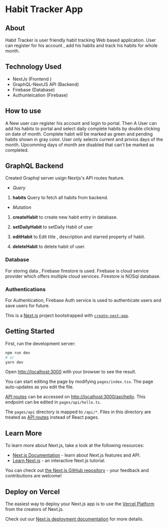 
# Habit Tracker App


## About 

Habit Tracker is user friendly habit tracking Web based application. User can register for his account , add his habits and track his habits for whole month.

## Technology Used 

- NextJs (Frontend )
- GraphQL-NextJS API (Backend)
- Firebase (Database)
- Authunteication (Firebase)

## How to use

A New user can register his account and login to portal. Then A User can add his habits to portal and select daily complete habits by double clicking on date of month. Complete habit will be marked as green and pending habits shown in gray color. User only selects current and privios days of the month. Upcomming days of month are disabled that can't be marked as completed.

## GraphQL Backend


Created Graphql server usign Nextjs's API routes feature.

- *Query*

 1. **habits** Query to fetch all habits from backend.
- *Mutation*


 1. **createHabit** to create new habit entry in database.

 2. **setDailyHabit** to setDaily Habit of user

 3. **editHabit** to Edit title , description and starred property of habit.

 4. **deleteHabit** to delete habit of user.

### Database

For storing data , Firebase firestore is used. Firebase is cloud service provider which offers multiple cloud services. Firestore is NOSql database.

### Authentications

For Authentication, Firebase Auth service is used to authenticate users and save users for future.






This is a [Next.js](https://nextjs.org/) project bootstrapped with [`create-next-app`](https://github.com/vercel/next.js/tree/canary/packages/create-next-app).

## Getting Started

First, run the development server:

```bash
npm run dev
# or
yarn dev
```

Open [http://localhost:3000](http://localhost:3000) with your browser to see the result.

You can start editing the page by modifying `pages/index.tsx`. The page auto-updates as you edit the file.

[API routes](https://nextjs.org/docs/api-routes/introduction) can be accessed on [http://localhost:3000/api/hello](http://localhost:3000/api/hello). This endpoint can be edited in `pages/api/hello.ts`.

The `pages/api` directory is mapped to `/api/*`. Files in this directory are treated as [API routes](https://nextjs.org/docs/api-routes/introduction) instead of React pages.

## Learn More

To learn more about Next.js, take a look at the following resources:

- [Next.js Documentation](https://nextjs.org/docs) - learn about Next.js features and API.
- [Learn Next.js](https://nextjs.org/learn) - an interactive Next.js tutorial.

You can check out [the Next.js GitHub repository](https://github.com/vercel/next.js/) - your feedback and contributions are welcome!

## Deploy on Vercel

The easiest way to deploy your Next.js app is to use the [Vercel Platform](https://vercel.com/new?utm_medium=default-template&filter=next.js&utm_source=create-next-app&utm_campaign=create-next-app-readme) from the creators of Next.js.

Check out our [Next.js deployment documentation](https://nextjs.org/docs/deployment) for more details.
